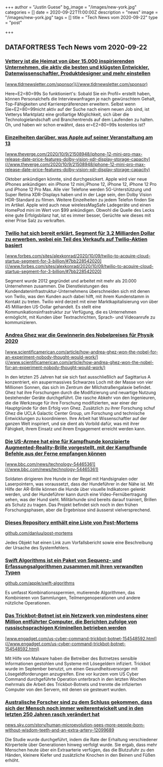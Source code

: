 +++
author = "Justin Guese"
bg_image = "/images/new-york.jpg"
categories = []
date = 2020-09-22T11:00:00Z
description = "news"
image = "/images/new-york.jpg"
tags = []
title = "Tech News vom 2020-09-22"
type = "post"

+++

        
## DATAFORTRESS Tech News vom 2020-09-22



### [Vettery ist die Heimat von über 15.000 inspirierenden Unternehmen, die aktiv die besten und klügsten Entwickler, Datenwissenschaftler, Produktdesigner und mehr einstellen](//www.tldrnewsletter.com/sponsor)


[www.tldrnewsletter.com/sponsor](//www.tldrnewsletter.com/sponsor)


Here=E2=80=99s So funktioniert's: Sobald Sie ein Profil= erstellt haben, können Personalchefs die Interviewanfragen je nach gewünschtem Gehalt, Top-Fähigkeiten und Karrierepräferenzen erweitern. Selbst wenn Sie=E2=80=99nicht aktiv auf der Suche nach einem neuen Job sind, ist Vetterys Marktplatz eine großartige Möglichkeit, sich über die Technologielandschaft und Branchentrends auf dem Laufenden zu halten. Oh, und haben wir schon erwähnt, dass er=E2=80=99s kostenlos ist?


### [Einzelheiten darüber, was Apple auf seiner Veranstaltung am 13](//www.theverge.com/2020/10/9/21508948/iphone-12-mini-pro-max-release-date-price-features-dolby-vision-xdr-display-storage-capacity)


[www.theverge.com/2020/10/9/21508948/iphone-12-mini-pro-max-release-date-price-features-dolby-vision-xdr-display-storage-capacity](//www.theverge.com/2020/10/9/21508948/iphone-12-mini-pro-max-release-date-price-features-dolby-vision-xdr-display-storage-capacity)


Oktober ankündigen könnte, sind durchgesickert. Apple wird vier neue iPhones ankündigen: ein iPhone 12 mini,iPhone 12, iPhone 12, iPhone 12 Pro und iPhone 12 Pro Max. Alle vier Telefone werden 5G-Unterstützung und Super Retina XDR-Displays haben und in der Lage sein, den Dolby Vision HDR-Standard zu filmen. Weitere Einzelheiten zu jedem Telefon finden Sie im Artikel. Apple wird auch neue wirelessMagSafe Ladegeräte und einen HomePod mini im Wert von $99 ankündigen. Obwohl die Quelle des Lecks eine gute Erfolgsbilanz hat, ist es immer besser, Gerüchte wie dieses mit einer Prise Salz zu verkraften.


### [Twilio hat sich bereit erklärt, Segment für 3,2 Milliarden Dollar zu erwerben, wobei ein Teil des Verkaufs auf Twilio-Aktien basiert](//www.forbes.com/sites/alexkonrad/2020/10/09/twilio-to-acquire-cloud-startup-segment-for-3-billion/#7bb228542020)


[www.forbes.com/sites/alexkonrad/2020/10/09/twilio-to-acquire-cloud-startup-segment-for-3-billion/#7bb228542020](//www.forbes.com/sites/alexkonrad/2020/10/09/twilio-to-acquire-cloud-startup-segment-for-3-billion/#7bb228542020)


Segment wurde 2012 gegründet und arbeitet mit mehr als 20.000 Unternehmen zusammen. Die Dienstleistungen des Kundendateninfrastruktur-Unternehmens überschneiden sich mit denen von Twilio, was den Kunden auch dabei hilft, mit ihrem Kundenstamm in Kontakt zu treten. Twilio wird derzeit mit einer Marktkapitalisierung von über 45 Milliarden US-Dollar gehandelt. Es stellt eine Kommunikationsinfrastruktur zur Verfügung, die es Unternehmen ermöglicht, mit Kunden über Textnachrichten, Sprach- und Videoanrufe zu kommunizieren.


### [Andrea Ghez war die Gewinnerin des Nobelpreises für Physik 2020](//www.scientificamerican.com/article/how-andrea-ghez-won-the-nobel-for-an-experiment-nobody-thought-would-work/)


[www.scientificamerican.com/article/how-andrea-ghez-won-the-nobel-for-an-experiment-nobody-thought-would-work/](//www.scientificamerican.com/article/how-andrea-ghez-won-the-nobel-for-an-experiment-nobody-thought-would-work/)


In den letzten 25 Jahren hat sie sich fast ausschließlich auf Sagittarius A konzentriert, ein asupermassives Schwarzes Loch mit der Masse von vier Millionen Sonnen, das sich im Zentrum der Milchstraßengalaxie befindet. Ghez hat ihre Forschungen durch die Modifizierung und neuartige Nutzung bestehender Geräte durchgeführt. Die rasche Abkehr von den Ingenieuren, die die Werkzeuge für ihre Forschung modifizierten, war einer der Hauptgründe für den Erfolg von Ghez. Zusätzlich zu ihrer Forschung schuf Ghez die UCLA Galactic Center Group, um Forschung und technische Entwicklungen zu koordinieren. Ihre Arbeit hat Wissenschaftler auf der ganzen Welt inspiriert, und sie dient als Vorbild dafür, was mit ihrer Fähigkeit, ihrem Einsatz und ihrem Engagement erreicht werden kann.


### [Die US-Armee hat eine für Kampfhunde konzipierte Augmented-Reality-Brille vorgestellt, mit der Kampfhunde Befehle aus der Ferne empfangen können](//www.bbc.com/news/technology-54465361)


[www.bbc.com/news/technology-54465361](//www.bbc.com/news/technology-54465361)


Soldaten dirigieren ihre Hunde in der Regel mit Handsignalen oder Laserpointern, was voraussetzt, dass der Hundeführer in der Nähe ist. Mit Hilfe der AR-Brille können die Hunde über visuelle Indikatoren gelenkt werden, und der Hundeführer kann durch eine Video-Fernübertragung sehen, was der Hund sieht. Militärhunde sind bereits darauf trainiert, Brillen als Schutz zu tragen. Das Projekt befindet sich noch in den frühen Forschungsphasen, aber die Ergebnisse sind äusserst vielversprechend.


### [Dieses Repository enthält eine Liste von Post-Mortems](//github.com/danluu/post-mortems)


[github.com/danluu/post-mortems](//github.com/danluu/post-mortems)


Jedes Objekt hat einen Link zum Vorfallsbericht sowie eine Beschreibung der Ursache des Systemfehlers.


### [Swift Algorithms ist ein Paket von Sequenz- und Erfassungsalgorithmen zusammen mit ihren verwandten Typen](//github.com/apple/swift-algorithms)


[github.com/apple/swift-algorithms](//github.com/apple/swift-algorithms)


Es umfasst Kombinationsspermien, mutierende Algorithmen, das Kombinieren von Sammlungen, Teilmengenoperationen und andere nützliche Operationen.


### [Das Trickbot-Botnet ist ein Netzwerk von mindestens einer Million entführter Computer, die Berichten zufolge von russischsprachigen Kriminellen betrieben werden](//www.engadget.com/us-cyber-command-trickbot-botnet-154548592.html)


[www.engadget.com/us-cyber-command-trickbot-botnet-154548592.html](//www.engadget.com/us-cyber-command-trickbot-botnet-154548592.html)


Mit Hilfe von Malware haben die Betreiber des Botnetzes sensible Informationen gestohlen und Systeme mit Lösegeldern infiziert. Trickbot wurde im September benutzt, um einen Gesundheitsversorger mit Lösegeldforderungen anzugreifen. Eine vor kurzem vom US Cyber Command durchgeführte Operation unterbrach in den letzten Wochen mehrmals die Arbeit des Trickbot-Botnets und trennte die infizierten Computer von den Servern, mit denen sie gesteuert wurden.


### [Australische Forscher sind zu dem Schluss gekommen, dass sich der Mensch noch immer weiterentwickelt und in den letzten 250 Jahren rasch verändert hat](//news.sky.com/story/human-microevolution-sees-more-people-born-without-wisdom-teeth-and-an-extra-artery-12099689)


[news.sky.com/story/human-microevolution-sees-more-people-born-without-wisdom-teeth-and-an-extra-artery-12099689](//news.sky.com/story/human-microevolution-sees-more-people-born-without-wisdom-teeth-and-an-extra-artery-12099689)


Die Studie wurde durchgeführt, indem die Rate der Erhaltung verschiedener Körperteile über Generationen hinweg verfolgt wurde. Sie ergab, dass mehr Menschen heute über ein Extraarterie verfügen, das die Blutzufuhr zu den Händen, kleinere Kiefer und zusätzliche Knochen in den Beinen und Füßen erhöht.